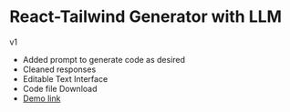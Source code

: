 # React-Tailwind Generator with LLM

v1
- Added prompt to generate code as desired
- Cleaned responses
- Editable Text Interface
- Code file Download
- [Demo link](https://x.com/winnieh_c/status/1692378103861887333)
